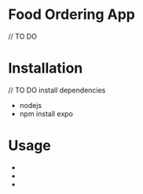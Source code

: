 # Food Ordering App

// TO DO

# Installation
// TO DO 
install dependencies
- nodejs
- npm install expo

# Usage
-
-
-

